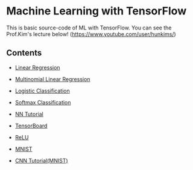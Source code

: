  Machine Learning with TensorFlow
============
This is basic source-code of ML with TensorFlow.
You can see the Prof.Kim's lecture below!
(https://www.youtube.com/user/hunkims/)

## Contents
+ [Linear Regression](https://github.com/gicheonkang/MachineLearning/tree/master/2.%20Linear%20Regression)
* [Multinomial Linear Regression](https://github.com/gicheonkang/MachineLearning/tree/master/3.%20Linear%20Regression(multi))
- [Logistic Classification](https://github.com/gicheonkang/MachineLearning/tree/master/4.%20Logistic%20Classification)
+ [Softmax Classification](https://github.com/gicheonkang/MachineLearning/tree/master/5.%20Softmax%20Classification)
* [NN Tutorial](https://github.com/gicheonkang/MachineLearning/tree/master/6.%20NN%20Tutorial)
- [TensorBoard](https://github.com/gicheonkang/MachineLearning/tree/master/7.%20TensorBoard)
+ [ReLU](https://github.com/gicheonkang/MachineLearning/tree/master/8.%20ReLU)
* [MNIST](https://github.com/gicheonkang/MachineLearning/tree/master/9.%20MNIST(basic))
- [CNN Tutorial(MNIST)](https://github.com/gicheonkang/MachineLearning/tree/master/10.%20CNN(MNIST))
